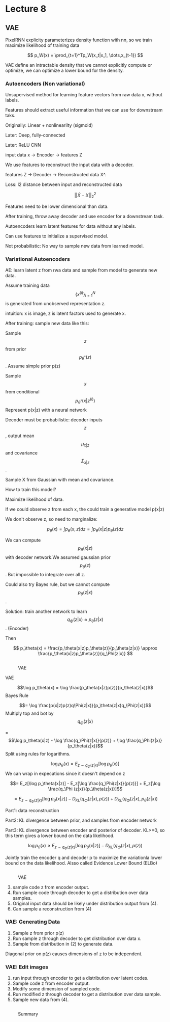 # Lecture 8

## VAE

PixelRNN explicity parameterizes density function with nn, so we train maximize likelihood of training data

$$
p_W(x) = \prod_{t=1}^Tp_W(x_t|x_1, \dots,x_{t-1})
$$

VAE define an intractable density that we cannot explicitly compute or optimize, we can optimize a lower bound for the density.

### Autoencoders (Non variational)

Unsupervised method for learning feature vectors from raw data x, without labels.

Features should extract useful information that we can use for downstream taks.

Originally: Linear + nonlinearilty (sigmoid)

Later: Deep, fully-connected

Later: ReLU CNN

input data x -> Encoder -> features Z

We use features to reconstruct the input data with a decoder.

features Z -> Decoder -> Reconstructed data X^.

Loss: l2 distance between input and reconstructed data

$$
||\hat{X} - X||_2^2
$$

Features need to be lower dimensional than data.

After training, throw away decoder and use encoder for a downstream task.

Autoencoders learn latent features for data without any labels.&#x20;

Can use features to initialize a supervised model.

Not probabilistic: No way to sample new data from learned model.



### Variational Autoencoders

AE: learn latent z from rwa data and sample from model to generate new data.

&#x20;Assume training data $$\{x^(i)\}_{i=1}^N$$ is generated from unobserved representation z.&#x20;

intuition: x is image, z is latent factors used to generate x.

After training: sample new data like this:

Sample $$z$$ from prior $$p_{\theta^*}(z)$$. Assume simple prior p(z)

Sample $$x$$ from conditional $$p_{\theta^*}(x|z^{(i)})$$ Represent p(x|z) with a neural network

Decoder must be probabilistic: decoder inputs $$z$$, output mean $$\mu_{x|z}$$ and covariance $$\Sigma_{x|z}$$.

Sample X from Gaussian with mean and covariance.

How to train this model?

Maximize likelihood of data.

If we could observe z from each x, the could train a generative model p(x|z)

We don't observe z, so need to marginalize:

$$
p_\theta(x) = \int p_\theta(x,z)dz = \int p_\theta(x|z)p_\theta(z)dz
$$

We can compute $$p_\theta(x|z)$$ with decoder network.We assumed gaussian prior $$p_\theta(z)$$. But impossible to integrate over all z.

Could also try Bayes rule, but we cannot compute $$p_\theta(z|x)$$.

Solution: train another network to learn $$q_\Phi(z|x) \approx p_\theta(z|x)$$ . (Encoder)

Then

$$
p_\theta(x) = \frac{p_\theta(x|z)p_\theta(z)}{p_\theta(z|x)} \approx \frac{p_\theta(x|z)p_\theta(z)}{q_\Phi(z|x)}
$$

<figure><img src="../../.gitbook/assets/image (2).png" alt=""><figcaption><p>VAE</p></figcaption></figure>

VAE

$$\log p_\theta(x) = \log \frac{p_\theta(x|z)p(z)}{p_\theta(z|x)}$$ Bayes Rule

$$= \log \frac{p(x|z)p(z)q\Phi(z|x)}{p_\theta(z|x)q_\Phi(z|x)}$$ Multiply top and bot by $$q_\Phi(z|x)$$

\= $$\log p_\theta(x|z) - \log \frac{q_\Phi(z|x)}{p(z)} +  \log \frac{q_\Phi(z|x)}{p_\theta(z|x)}$$ Split using rules for logarithms.

$$\log p_\theta(x) = E_{z \sim q_\Phi(z|x)} [\log p_\theta(x)]$$ We can wrap in expecations since it doesn't depend on z

$$= E_z[\log p_\theta(x|z)] - E_z[\log \frac{q_\Phi(z|x)}{p(z)}] + E_z[\log \frac{q_\Phi (z|x)}{p_\theta(z|x)}]$$

$$= E_{z \sim q_\Phi(z|x)}[\log p_\theta(x|z)] - D_{KL}(q_\Phi(z|x), p(z)) + D_{KL}(q_\Phi(z|x), p_\theta(z|x))$$

Part1: data reconstruction

Part2: KL divergence between prior, and samples from encoder network

Part3: KL divergence between encoder and posterior of decoder. KL>=0, so this term gives a lower bound on the data likelihood.

$$\log p_\theta(x) \geq E_{z \sim q_\Phi(z|x)} [\log p_\theta(x|z)] - D_{KL}(q_\Phi(z|x), p(z))$$

Jointly train the encoder q and decoder p to maximize the variationla lower bound on the data likelihood. Alsso called Evidence Lower Bound (ELBo)

<figure><img src="../../.gitbook/assets/image.png" alt=""><figcaption><p>VAE</p></figcaption></figure>

3. sample code z from encoder output.
4. Run sample code through decoder to get a distribution over data samples.
5. Original input data should be likely under distribution output from (4).
6. Can sample a reconstruction from (4)



### VAE: Generating Data

1. Sample z from prior p(z)
2. Run sample z through decoder to get distribution over data x.
3. Sample from distribution in (2) to generate data.

Diagonal prior on p(z) causes dimensions of z to be independent.

### VAE: Edit images

1. run input through encoder to get a distribution over latent codes.
2. Sample code z from encoder output.
3. Modify some dimension of sampled code.
4. Run modified z through decoder to get a distribution over data sample.
5. Sample new data from (4).

<figure><img src="../../.gitbook/assets/image (1).png" alt=""><figcaption><p>Summary</p></figcaption></figure>
